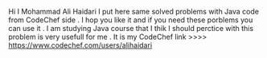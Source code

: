 Hi I Mohammad Ali Haidari I put here same solved problems with Java code from CodeChef side . 
I hop you like it and if you need these porblems you can use it .
I am studying Java course that I thik I should perctice with this problem is very usefull for me .
It is my CodeChef link   >>>> https://www.codechef.com/users/alihaidari 
